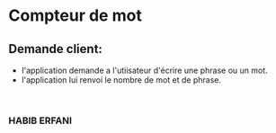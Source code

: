 # Compteur de mot

## Demande client: 

- l'application demande a l'utiisateur d'écrire une phrase ou un mot. 
- l'application lui renvoi le nombre de mot et de phrase.
<br>

### HABIB ERFANI
